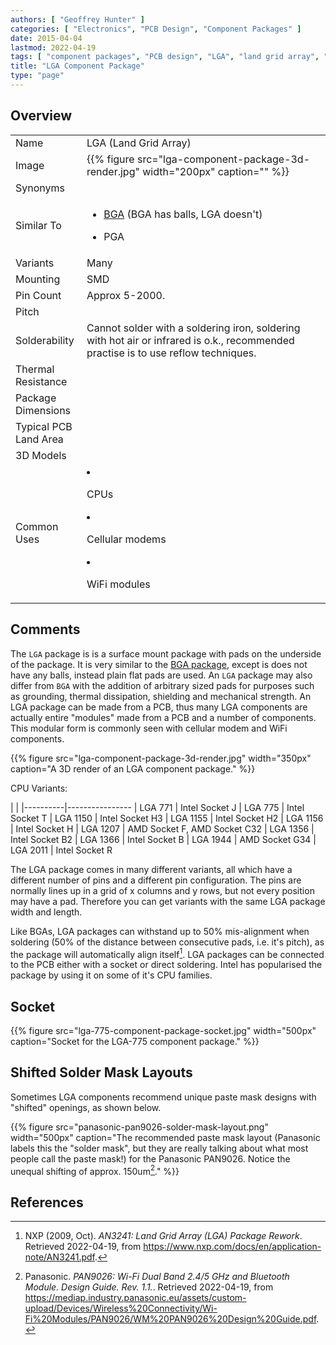 ```yaml
---
authors: [ "Geoffrey Hunter" ]
categories: [ "Electronics", "PCB Design", "Component Packages" ]
date: 2015-04-04
lastmod: 2022-04-19
tags: [ "component packages", "PCB design", "LGA", "land grid array", "AMD", "Intel" ]
title: "LGA Component Package"
type: "page"
---
```


## Overview

<table>
  <tbody>
    <tr>
      <td width="100px">Name</td>
      <td width="500px">LGA (Land Grid Array)</td>
    </tr>
    <tr>
      <td>Image</td>
      <td>{{% figure src="lga-component-package-3d-render.jpg" width="200px" caption="" %}}</td>
    </tr>
    <tr>
      <td>Synonyms</td>
      <td></td>
    </td>
    <tr>
      <td>Similar To</td>
      <td>

* [BGA](/pcb-design/component-packages/bga-component-package/) (BGA has balls, LGA doesn't)
* PGA
      </td>
    </tr>
    <tr>
      <td>Variants</td>
      <td>Many</td>
    </tr>
    <tr>
      <td>Mounting</td>
      <td>SMD</td>
    </tr>
    <tr>
      <td>Pin Count</td>
      <td>Approx 5-2000.</td>
    </tr>
    <tr>
      <td>Pitch</td>
      <td></td>
    </tr>
    <tr>
      <td>Solderability</td>
      <td>Cannot solder with a soldering iron, soldering with hot air or infrared is o.k., recommended practise is to use reflow techniques.</td>
    </tr>
    <tr>
      <td>Thermal Resistance</td>
      <td></td>
    </tr>
    <tr>
      <td>Package Dimensions</td>
      <td></td>
    </tr>
    <tr>
      <td>Typical PCB Land Area</td>
      <td></td>
    </tr>
    <tr>
      <td>3D Models</td>
      <td></td>
    </tr>
    <tr>
      <td>Common Uses</td>
      <td>

* CPUs
* Cellular modems
* WiFi modules
      </td>
    </tr>
  </tbody>
</table>

## Comments

The `LGA` package is is a surface mount package with pads on the underside of the package. It is very similar to the [BGA package](/pcb-design/component-packages/bga-component-package/), except is does not have any balls, instead plain flat pads are used. An `LGA` package may also differ from `BGA` with the addition of arbitrary sized pads for purposes such as grounding, thermal dissipation, shielding and mechanical strength. An LGA package can be made from a PCB, thus many LGA components are actually entire "modules" made from a PCB and a number of components. This modular form is commonly seen with cellular modem and WiFi components.

{{% figure src="lga-component-package-3d-render.jpg" width="350px" caption="A 3D render of an LGA component package." %}}

CPU Variants:

| |
|----------|----------------
| LGA 771  | Intel Socket J
| LGA 775  | Intel Socket T
| LGA 1150 | Intel Socket H3
| LGA 1155 | Intel Socket H2
| LGA 1156 | Intel Socket H
| LGA 1207 | AMD Socket F, AMD Socket C32
| LGA 1356 | Intel Socket B2
| LGA 1366 | Intel Socket B
| LGA 1944 | AMD Socket G34
| LGA 2011 | Intel Socket R

The LGA package comes in many different variants, all which have a different number of pins and a different pin configuration. The pins are normally lines up in a grid of x columns and y rows, but not every position may have a pad. Therefore you can get variants with the same LGA package width and length.

Like BGAs, LGA packages can withstand up to 50% mis-alignment when soldering (50% of the distance between consecutive pads, i.e. it's pitch), as the package will automatically align itself[^bib-nxp-lga-rework]. LGA packages can be connected to the PCB either with a socket or direct soldering. Intel has popularised the package by using it on some of it's CPU families.

## Socket

{{% figure src="lga-775-component-package-socket.jpg" width="500px" caption="Socket for the LGA-775 component package." %}}

## Shifted Solder Mask Layouts

Sometimes LGA components recommend unique paste mask designs with "shifted" openings, as shown below.

{{% figure src="panasonic-pan9026-solder-mask-layout.png" width="500px" caption="The recommended paste mask layout (Panasonic labels this the \"solder mask\", but they are really talking about what most people call the paste mask!) for the Panasonic PAN9026. Notice the unequal shifting of approx. 150um[^bib-panasonic-pan9026-design-guide]." %}}

## References

[^bib-panasonic-pan9026-design-guide]: Panasonic. _PAN9026: Wi-Fi Dual Band 2.4/5 GHz and Bluetooth Module. Design Guide. Rev. 1.1._. Retrieved 2022-04-19, from https://mediap.industry.panasonic.eu/assets/custom-upload/Devices/Wireless%20Connectivity/Wi-Fi%20Modules/PAN9026/WM%20PAN9026%20Design%20Guide.pdf.
[^bib-nxp-lga-rework]: NXP (2009, Oct). _AN3241: Land Grid Array (LGA) Package Rework_. Retrieved 2022-04-19, from https://www.nxp.com/docs/en/application-note/AN3241.pdf.
